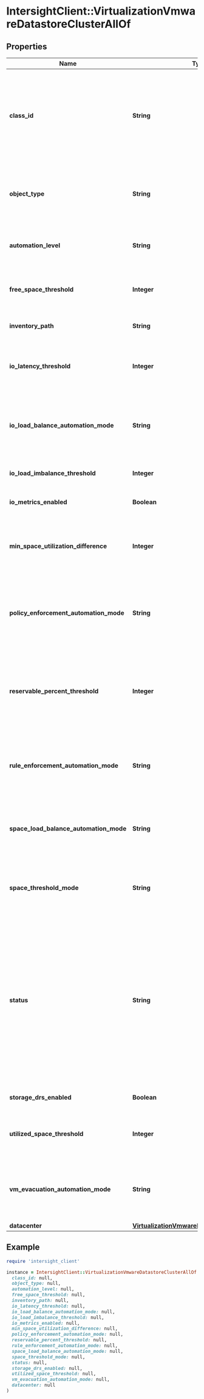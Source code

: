 # IntersightClient::VirtualizationVmwareDatastoreClusterAllOf

## Properties

| Name | Type | Description | Notes |
| ---- | ---- | ----------- | ----- |
| **class_id** | **String** | The fully-qualified name of the instantiated, concrete type. This property is used as a discriminator to identify the type of the payload when marshaling and unmarshaling data. | [default to &#39;virtualization.VmwareDatastoreCluster&#39;] |
| **object_type** | **String** | The fully-qualified name of the instantiated, concrete type. The value should be the same as the &#39;ClassId&#39; property. | [default to &#39;virtualization.VmwareDatastoreCluster&#39;] |
| **automation_level** | **String** | The global automation level for all virtual machines in this datastore cluster. | [optional] |
| **free_space_threshold** | **Integer** | Minimum level of free space for each datastore that is the threshold for action. | [optional] |
| **inventory_path** | **String** | Inventory path of the Datastore Cluster. | [optional] |
| **io_latency_threshold** | **Integer** | Minimum I/O latency for each datastore below which I/O load balancing moves are not considered. | [optional] |
| **io_load_balance_automation_mode** | **String** | Storage DRS behavior when it generates recommendations for correcting I/O load imbalance in a datastore cluster. | [optional] |
| **io_load_imbalance_threshold** | **Integer** | Amount of imbalance that Storage DRS should tolerate. | [optional] |
| **io_metrics_enabled** | **Boolean** | Is I/O Metrics enabled for this datastore cluster. | [optional] |
| **min_space_utilization_difference** | **Integer** | Specify how much of an improvement DRS should look for before making a recommendation or performing a migration. | [optional] |
| **policy_enforcement_automation_mode** | **String** | Storage DRS behavior when it generates recommendations for correcting storage and VM policy violations in a datastore cluster. | [optional] |
| **reservable_percent_threshold** | **Integer** | Storage DRS makes storage migration recommendations if total IOPs reservation of all VMs running on a datastore is higher than the specified threshold. | [optional] |
| **rule_enforcement_automation_mode** | **String** | Storage DRS behavior when it generates recommendations for correcting affinity rule violations in a datastore cluster. | [optional] |
| **space_load_balance_automation_mode** | **String** | Storage DRS behavior when it generates recommendations for correcting space load imbalance in a datastore cluster. | [optional] |
| **space_threshold_mode** | **String** | Runtime thresholds govern when Storage DRS performs or recommends migrations. | [optional] |
| **status** | **String** | Datastore cluster health status, as reported by the hypervisor platform. * &#x60;Unknown&#x60; - Entity status is unknown. * &#x60;Degraded&#x60; - State is degraded, and might impact normal operation of the entity. * &#x60;Critical&#x60; - Entity is in a critical state, impacting operations. * &#x60;Ok&#x60; - Entity status is in a stable state, operating normally. | [optional][default to &#39;Unknown&#39;] |
| **storage_drs_enabled** | **Boolean** | Is Storage DRS enabled for this datastore cluster. | [optional] |
| **utilized_space_threshold** | **Integer** | Minimum level of consumed space for each datastore that is the threshold for action. | [optional] |
| **vm_evacuation_automation_mode** | **String** | Storage DRS behavior when it generates recommendations for VM evacuations from datastores in a datastore cluster. | [optional] |
| **datacenter** | [**VirtualizationVmwareDatacenterRelationship**](VirtualizationVmwareDatacenterRelationship.md) |  | [optional] |

## Example

```ruby
require 'intersight_client'

instance = IntersightClient::VirtualizationVmwareDatastoreClusterAllOf.new(
  class_id: null,
  object_type: null,
  automation_level: null,
  free_space_threshold: null,
  inventory_path: null,
  io_latency_threshold: null,
  io_load_balance_automation_mode: null,
  io_load_imbalance_threshold: null,
  io_metrics_enabled: null,
  min_space_utilization_difference: null,
  policy_enforcement_automation_mode: null,
  reservable_percent_threshold: null,
  rule_enforcement_automation_mode: null,
  space_load_balance_automation_mode: null,
  space_threshold_mode: null,
  status: null,
  storage_drs_enabled: null,
  utilized_space_threshold: null,
  vm_evacuation_automation_mode: null,
  datacenter: null
)
```

